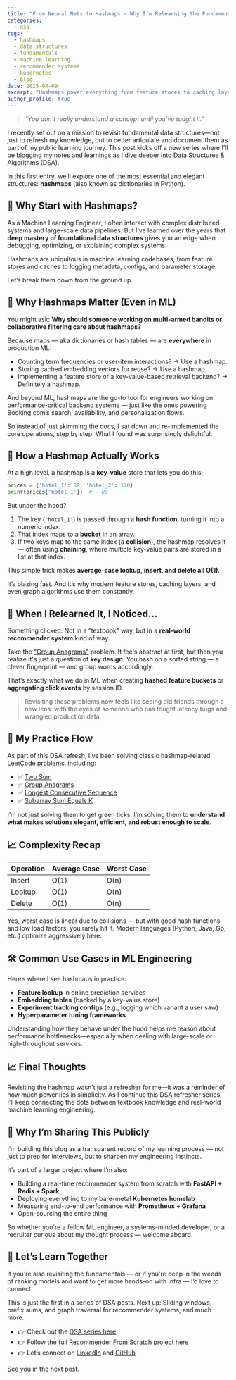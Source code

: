 ```yaml
---
title: "From Neural Nets to Hashmaps — Why I’m Relearning the Fundamentals"
categories:
  - dsa
tags:
  - hashmaps
  - data structures
  - fundamentals
  - machine learning
  - recommender systems
  - kubernetes
  - blog
date: 2025-04-09
excerpt: "Hashmaps power everything from feature stores to caching layers. In this post, I explain why I’m revisiting them as a machine learning engineer."
author_profile: true
---
```


> *“You don’t really understand a concept until you’ve taught it.”*

I recently set out on a mission to revisit fundamental data structures—not just to refresh my knowledge, but to better articulate and document them as part of my public learning journey. This post kicks off a new series where I’ll be blogging my notes and learnings as I dive deeper into Data Structures & Algorithms (DSA).

In this first entry, we’ll explore one of the most essential and elegant structures: **hashmaps** (also known as dictionaries in Python).


## 🧠 Why Start with Hashmaps?

As a Machine Learning Engineer, I often interact with complex distributed systems and large-scale data pipelines. But I’ve learned over the years that **deep mastery of foundational data structures** gives you an edge when debugging, optimizing, or explaining complex systems.

Hashmaps are ubiquitous in machine learning codebases, from feature stores and caches to logging metadata, configs, and parameter storage.

Let’s break them down from the ground up.


## 🧩 Why Hashmaps Matter (Even in ML)
You might ask: __Why should someone working on multi-armed bandits or collaborative filtering care about hashmaps?__

Because maps — aka dictionaries or hash tables — are **everywhere** in production ML:

* Counting term frequencies or user-item interactions? → Use a hashmap.
* Storing cached embedding vectors for reuse? → Use a hashmap.
* Implementing a feature store or a key-value-based retrieval backend? → Definitely a hashmap.

And beyond ML, hashmaps are the go-to tool for engineers working on performance-critical backend systems — just like the ones powering Booking.com’s search, availability, and personalization flows.

So instead of just skimming the docs, I sat down and re-implemented the core operations, step by step. What I found was surprisingly delightful.


## 🔧 How a Hashmap Actually Works
At a high level, a hashmap is a **key-value** store that lets you do this:

```python
prices = {'hotel_1': 89, 'hotel_2': 120}
print(prices['hotel_1'])  # → 89
```

But under the hood?

1. The key (`'hotel_1'`) is passed through a **hash function**, turning it into a numeric index.
2. That index maps to a **bucket** in an array.
3. If two keys map to the same index (a **collision**), the hashmap resolves it — often using **chaining**, where multiple key-value pairs are stored in a list at that index.

This simple trick makes **average-case lookup, insert, and delete all O(1)**.

It’s blazing fast. And it’s why modern feature stores, caching layers, and even graph algorithms use them constantly.


## 🔄 When I Relearned It, I Noticed...
Something clicked. Not in a “textbook” way, but in a __real-world recommender system__ kind of way.

Take the ["Group Anagrams"](https://leetcode.com/problems/group-anagrams) problem. It feels abstract at first, but then you realize it's just a question of **key design**. You hash on a sorted string — a clever fingerprint — and group words accordingly.

That’s exactly what we do in ML when creating **hashed feature buckets** or **aggregating click events** by session ID.

> Revisiting these problems now feels like seeing old friends through a new lens: with the eyes of someone who has fought latency bugs and wrangled production data.

## 🧪 My Practice Flow
As part of this DSA refresh, I’ve been solving classic hashmap-related LeetCode problems, including:

* ✅ [Two Sum](https://leetcode.com/problems/two-sum)
* ✅ [Group Anagrams](https://leetcode.com/problems/group-anagrams)
* ✅ [Longest Consecutive Sequence](https://leetcode.com/problems/longest-consecutive-sequence)
* ✅ [Subarray Sum Equals K](https://leetcode.com/problems/subarray-sum-equals-k)

I’m not just solving them to get green ticks. I’m solving them to **understand what makes solutions elegant, efficient, and robust enough to scale**.


## 📈 Complexity Recap

|  Operation  |	 Average Case  |  Worst Case  |
|-------------|----------------|--------------|
|  Insert     |  O(1)          |  O(n)        |
|  Lookup     |  O(1)          |  O(n)        |
|  Delete     |  O(1)          |  O(n)        |

Yes, worst case is linear due to collisions — but with good hash functions and low load factors, you rarely hit it. Modern languages (Python, Java, Go, etc.) optimize aggressively here.

## 🛠️ Common Use Cases in ML Engineering

Here’s where I see hashmaps in practice:
* **Feature lookup** in online prediction services
* **Embedding tables** (backed by a key-value store)
* **Experiment tracking configs** (e.g., logging which variant a user saw)
* **Hyperparameter tuning frameworks**

Understanding how they behave under the hood helps me reason about performance bottlenecks—especially when dealing with large-scale or high-throughput services.


## 📈 Final Thoughts

Revisiting the hashmap wasn’t just a refresher for me—it was a reminder of how much power lies in simplicity. As I continue this DSA refresher series, I’ll keep connecting the dots between textbook knowledge and real-world machine learning engineering.


## 🚀 Why I’m Sharing This Publicly

I’m building this blog as a transparent record of my learning process — not just to prep for interviews, but to sharpen my engineering instincts.

It’s part of a larger project where I’m also:

* Building a real-time recommender system from scratch with **FastAPI + Redis + Spark**
* Deploying everything to my bare-metal **Kubernetes homelab**
* Measuring end-to-end performance with **Prometheus + Grafana**
* Open-sourcing the entire thing

So whether you're a fellow ML engineer, a systems-minded developer, or a recruiter curious about my thought process — welcome aboard.


## 📣 Let’s Learn Together

If you're also revisiting the fundamentals — or if you're deep in the weeds of ranking models and want to get more hands-on with infra — I’d love to connect.

This is just the first in a series of DSA posts. Next up: Sliding windows, prefix sums, and graph traversal for recommender systems, and much more.

* 👉 Check out the [DSA series here](https://stefannieuwenhuis.github.io/categories/#dsa)
* 👉 Follow the full [Recommender From Scratch project here](https://stefannieuwenhuis.github.io/categories/#recommender-system)
* 👉 Let’s connect on [LinkedIn](https://www.linkedin.com/in/stefannhs) and [GitHub](https://github.com/StefanNieuwenhuis)

See you in the next post.